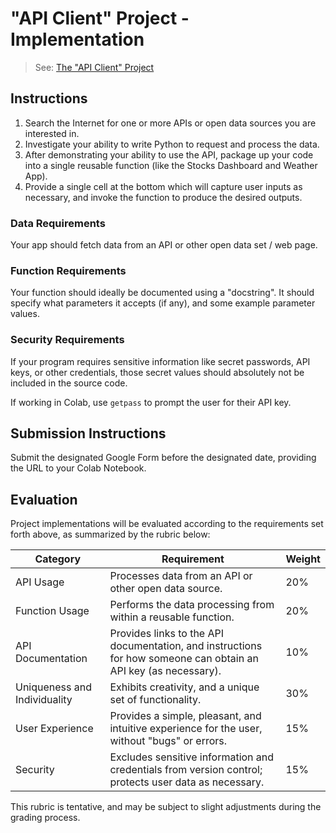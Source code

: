 # "API Client" Project - Implementation

> See: [The "API Client" Project](README.md)

## Instructions

  1. Search the Internet for one or more APIs or open data sources you are interested in.
  2. Investigate your ability to write Python to request and process the data.
  3. After demonstrating your ability to use the API, package up your code into a single reusable function (like the Stocks Dashboard and Weather App).
  4. Provide a single cell at the bottom which will capture user inputs as necessary, and invoke the function to produce the desired outputs.

### Data Requirements

Your app should fetch data from an API or other open data set / web page.

### Function Requirements

Your function should ideally be documented using a "docstring". It should specify what parameters it accepts (if any), and some example parameter values.

### Security Requirements

If your program requires sensitive information like secret passwords, API keys, or other credentials, those secret values should absolutely not be included in the source code.

If working in Colab, use `getpass` to prompt the user for their API key.

## Submission Instructions

Submit the designated Google Form before the designated date, providing the URL to your Colab Notebook.

## Evaluation

Project implementations will be evaluated according to the requirements set forth above, as summarized by the rubric below:

Category | Requirement | Weight
--- | --- | ---
API Usage | Processes data from an API or other open data source. | 20%
Function Usage | Performs the data processing from within a reusable function. | 20%
API Documentation | Provides links to the API documentation, and instructions for how someone can obtain an API key (as necessary). | 10%
Uniqueness and Individuality | Exhibits creativity, and a unique set of functionality. | 30%
User Experience | Provides a simple, pleasant, and intuitive experience for the user, without "bugs" or errors. | 15%
Security | Excludes sensitive information and credentials from version control; protects user data as necessary. | 15%

This rubric is tentative, and may be subject to slight adjustments during the grading process.
